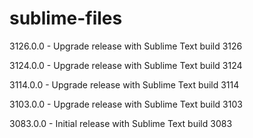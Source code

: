 # sublime-files
3126.0.0 - Upgrade release with Sublime Text build 3126

3124.0.0 - Upgrade release with Sublime Text build 3124

3114.0.0 - Upgrade release with Sublime Text build 3114

3103.0.0 - Upgrade release with Sublime Text build 3103

3083.0.0 - Initial release with Sublime Text build 3083
